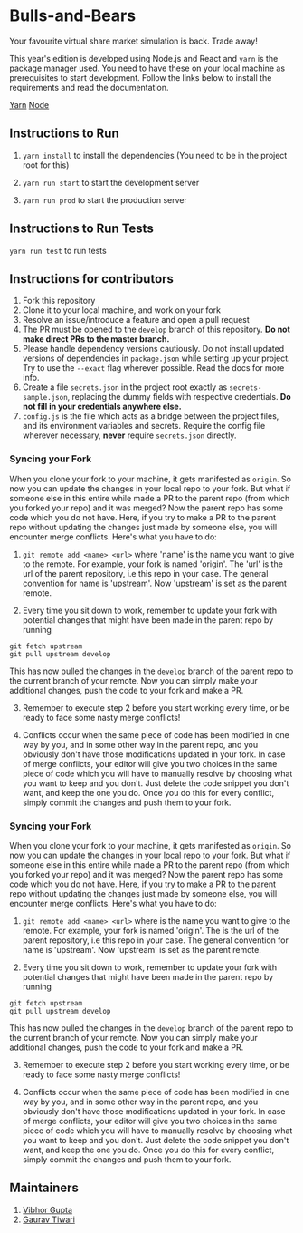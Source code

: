 # Bulls-and-Bears

Your favourite virtual share market simulation is back. Trade away!

This year's edition is developed using Node.js and React and `yarn` is the package manager used. You need to have these on your local machine as prerequisites to start development. Follow the links below to install the requirements and read the documentation.

[Yarn](https://yarnpkg.com/lang/en/)
[Node](https://nodejs.org/en/)

## Instructions to Run

1. `yarn install` to install the dependencies (You need to be in the project root for this)

2. `yarn run start` to start the development server

3. `yarn run prod` to start the production server

## Instructions to Run Tests

  `yarn run test` to run tests

  ## Instructions for contributors

  1. Fork this repository
  2. Clone it to your local machine, and work on your fork
  3. Resolve an issue/introduce a feature and open a pull request
  4. The PR must be opened to the `develop` branch of this repository. **Do not make direct PRs to the master branch.**
  5. Please handle dependency versions cautiously. Do not install updated versions of dependencies in `package.json` while setting up your project. Try to use the `--exact` flag wherever possible. Read the docs for more info.
  6. Create a file `secrets.json` in the project root exactly as `secrets-sample.json`, replacing the dummy fields with respective credentials. **Do not fill in your credentials anywhere else.**
  7. `config.js` is the file which acts as a bridge between the project files, and its environment variables and secrets. Require the config file wherever necessary, **never** require `secrets.json` directly.

  ### Syncing your Fork

  When you clone your fork to your machine, it gets manifested as `origin`. So now you can update the changes in your local repo to your fork. But what if someone else in this entire while made a PR to the parent repo (from which you forked your repo) and it was merged? Now the parent repo has some code which you do not have. Here, if you try to make a PR to the parent repo without updating the changes just made by someone else, you will encounter merge conflicts. Here's what you have to do:

  1. `git remote add <name> <url>` where 'name' is the name you want to give to the remote. For example, your fork is named 'origin'. The 'url' is the url of the parent repository, i.e this repo in your case. The general convention for name is 'upstream'. Now 'upstream' is set as the parent remote.

  2. Every time you sit down to work, remember to update your fork with potential changes that might have been made in the parent repo by running

  ```
  git fetch upstream
  git pull upstream develop
  ```
  This has now pulled the changes in the `develop` branch of the parent repo to the current branch of your remote. Now you can simply make your additional changes, push the code to your fork and make a PR.

  3. Remember to execute step 2 before you start working every time, or be ready to face some nasty merge conflicts!

  4. Conflicts occur when the same piece of code has been modified in one way by you, and in some other way in the parent repo, and you obviously don't have those modifications updated in your fork. In case of merge conflicts, your editor will give you two choices in the same piece of code which you will have to manually resolve by choosing what you want to keep and you don't. Just delete the code snippet you don't want, and keep the one you do. Once you do this for every conflict, simply commit the changes and push them to your fork.


### Syncing your Fork

When you clone your fork to your machine, it gets manifested as `origin`. So now you can update the changes in your local repo to your fork. But what if someone else in this entire while made a PR to the parent repo (from which you forked your repo) and it was merged? Now the parent repo has some code which you do not have. Here, if you try to make a PR to the parent repo without updating the changes just made by someone else, you will encounter merge conflicts. Here's what you have to do:

1. `git remote add <name> <url>` where <name> is the name you want to give to the remote. For example, your fork is named 'origin'. The <url> is the url of the parent repository, i.e this repo in your case. The general convention for name is 'upstream'. Now 'upstream' is set as the parent remote.

2. Every time you sit down to work, remember to update your fork with potential changes that might have been made in the parent repo by running

```
git fetch upstream
git pull upstream develop
```
This has now pulled the changes in the `develop` branch of the parent repo to the current branch of your remote. Now you can simply make your additional changes, push the code to your fork and make a PR.

3. Remember to execute step 2 before you start working every time, or be ready to face some nasty merge conflicts!

4. Conflicts occur when the same piece of code has been modified in one way by you, and in some other way in the parent repo, and you obviously don't have those modifications updated in your fork. In case of merge conflicts, your editor will give you two choices in the same piece of code which you will have to manually resolve by choosing what you want to keep and you don't. Just delete the code snippet you don't want, and keep the one you do. Once you do this for every conflict, simply commit the changes and push them to your fork.


## Maintainers

1. [Vibhor Gupta](https://github.com/VibhorCodecianGupta)
2. [Gaurav Tiwari](https://github.com/thegauravtiwari)
